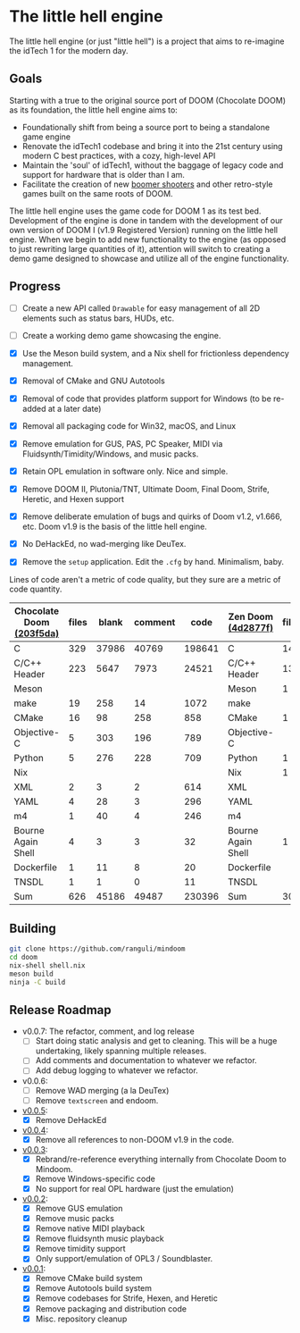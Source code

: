 # The little hell engine

The little hell engine (or just "little hell") is a project that aims to re-imagine the idTech 1 for the modern day. 

## Goals

Starting with a true to the original source port of DOOM (Chocolate DOOM) as its foundation, the little hell engine aims to: 

- Foundationally shift from being a source port to being a standalone game engine
- Renovate the idTech1 codebase and bring it into the 21st century using modern C best practices, with a cozy, high-level API
- Maintain the 'soul' of idTech1, without the baggage of legacy code and support for hardware that is older than I am.
- Facilitate the creation of new [boomer shooters](https://en.wiktionary.org/wiki/boomer_shooter) and other retro-style games built on the same roots of DOOM.


The little hell engine uses the game code for DOOM 1 as its test bed. Development of the engine is done in tandem with the development of our own version of DOOM I (v1.9 Registered Version) running on the little hell engine. When we begin to add new functionality to the engine (as opposed to just rewriting large quantities of it), attention will switch to creating a demo game designed to showcase and utilize all of the engine functionality.


## Progress
- [ ] Create a new API called `Drawable` for easy management of all 2D elements such as status bars, HUDs, etc.
- [ ] Create a working demo game showcasing the engine.
- [x] Use the Meson build system, and a Nix shell for frictionless dependency management.
- [x] Removal of CMake and GNU Autotools
- [x] Removal of code that provides platform support for Windows (to be re-added at a later date)
- [x] Removal all packaging code for Win32, macOS, and Linux
- [x] Remove emulation for GUS, PAS, PC Speaker, MIDI via Fluidsynth/Timidity/Windows, and music packs.
- [x] Retain OPL emulation in software only. Nice and simple.
- [x] Remove DOOM II, Plutonia/TNT, Ultimate Doom, Final Doom, Strife, Heretic, and Hexen support
- [x] Remove deliberate emulation of bugs and quirks of Doom v1.2, v1.666, etc. Doom v1.9 is the basis of the little hell engine. 
- [x] No DeHackEd, no wad-merging like DeuTex.
- [x] Remove the `setup` application. Edit the `.cfg` by hand. Minimalism, baby.


Lines of code aren't a metric of code quality, but they sure are a metric of code quantity.

| Chocolate Doom [(203f5da)](https://github.com/chocolate-doom/chocolate-doom/commit/203f5da3f9bfd38b5db7d9e2b501748ac550b602)    | files | blank | comment | code   | Zen Doom [(4d2877f)](https://github.com/ranguli/mindoom/commit/4d2877face48a5caad45ee60d20e69e13ef01f67) | files | blank | comment | code  |
|--------------------|-------|-------|---------|--------|--------------------|-------|-------|---------|-------|
| C                  | 329   | 37986 | 40769   | 198641 | C                  | 147   | 15445 | 12312   | 58477 |
| C/C++ Header       | 223   | 5647  | 7973    | 24521  | C/C++ Header       | 136   | 2834  | 4562    | 9250  |
| Meson              |       |       |         |        | Meson              | 1     | 13    | 7       | 227   |
| make               | 19    | 258   | 14      | 1072   | make               |       |       |         |       |
| CMake              | 16    | 98    | 258     | 858    | CMake              | 1     | 1     | 0       | 76    |
| Objective-C        | 5     | 303   | 196     | 789    | Objective-C        |       |       |         |       |
| Python             | 5     | 276   | 228     | 709    | Python             | 1     | 15    | 32      | 57    |
| Nix                |       |       |         |        | Nix                | 1     | 0     | 0       | 18    |
| XML                | 2     | 3     | 2       | 614    | XML                |       |       |         |       |
| YAML               | 4     | 28    | 3       | 296    | YAML               |       |       |         |       |
| m4                 | 1     | 40    | 4       | 246    | m4                 |       |       |         |       |
| Bourne Again Shell | 4     | 3     | 3       | 32     | Bourne Again Shell | 1     | 0     | 0       | 6     |
| Dockerfile         | 1     | 11    | 8       | 20     | Dockerfile         |       |       |         |       |
| TNSDL              | 1     | 1     | 0       | 11     | TNSDL              |       |       |         |       |
| Sum                | 626   | 45186 | 49487   | 230396 | Sum                | 307   | 18527 | 16914   | 70267 |

## Building

```bash
git clone https://github.com/ranguli/mindoom
cd doom
nix-shell shell.nix
meson build
ninja -C build
```

## Release Roadmap
- v0.0.7: The refactor, comment, and log release
   - [ ] Start doing static analysis and get to cleaning. This will be a huge undertaking, likely spanning multiple releases.
   - [ ] Add comments and documentation to whatever we refactor.
   - [ ] Add debug logging to whatever we refactor.
- v0.0.6:
   - [ ] Remove WAD merging (a la DeuTex)
   - [ ] Remove `textscreen` and endoom.
- [v0.0.5](https://github.com/ranguli/mindoom/releases/tag/v0.0.5):
   - [x] Remove DeHackEd
- [v0.0.4](https://github.com/ranguli/mindoom/releases/tag/v0.0.4):
   - [x] Remove all references to non-DOOM v1.9 in the code.
- [v0.0.3](https://github.com/ranguli/mindoom/releases/tag/v0.0.3):
   - [x] Rebrand/re-reference everything internally from Chocolate Doom to Mindoom.
   - [x] Remove Windows-specific code
   - [x] No support for real OPL hardware (just the emulation)
- [v0.0.2](https://github.com/ranguli/mindoom/releases/tag/v0.0.2):
   - [x] Remove GUS emulation
   - [x] Remove music packs
   - [x] Remove native MIDI playback
   - [x] Remove fluidsynth music playback
   - [x] Remove timidity support
   - [x] Only support/emulation of OPL3 / Soundblaster.
- [v0.0.1](https://github.com/ranguli/mindoom/releases/tag/v0.0.1):
   - [x] Remove CMake build system
   - [x] Remove Autotools build system
   - [x] Remove codebases for Strife, Hexen, and Heretic
   - [x] Remove packaging and distribution code
   - [x] Misc. repository cleanup
